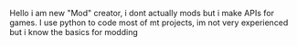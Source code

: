 Hello i am new "Mod" creator, i dont actually mods but i make APIs for games.
I use python to code most of mt projects, im not very experienced but i know the basics for modding
